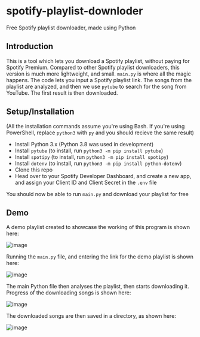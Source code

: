 # spotify-playlist-downloder
Free Spotify playlist downloader, made using Python

## Introduction
This is a tool which lets you download a Spotify playlist, without paying for Spotify Premium. 
Compared to other Spotify playlist downloaders, this version is much more lightweight, and small.
`main.py` is where all the magic happens. The code lets you input a Spotify playlist link.
The songs from the playlist are analyzed, and then we use `pytube` to search for the song from YouTube.
The first result is then downloaded.

## Setup/Installation
(All the installation commands assume you're using Bash. If you're using PowerShell, replace `python3` with `py` and you should recieve the same result)
* Install Python 3.x (Python 3.8 was used in development)
* Install `pytube` (to install, run `python3 -m pip install pytube`)
* Install `spotipy` (to install, run `python3 -m pip install spotipy`)
* Install `dotenv` (to install, run `python3 -m pip install python-dotenv`)
* Clone this repo
* Head over to your Spotify Developer Dashboard, and create a new app, and assign your Client ID and Client Secret in the `.env` file

You should now be able to run `main.py` and download your playlist for free

## Demo
A demo playlist created to showcase the working of this program is shown here:

![image](https://user-images.githubusercontent.com/97091148/212735840-9d6331c8-6914-4fb4-9015-6840a24500dd.png)

Running the `main.py` file, and entering the link for the demo playlist is shown here:

![image](https://user-images.githubusercontent.com/97091148/212738024-263d80b5-2d2b-4993-a5c5-979fcb8bb56b.png)

The main Python file then analyses the playlist, then starts downloading it. Progress of the downloading songs is shown here: 

![image](https://user-images.githubusercontent.com/97091148/212738084-6d64a1d6-29a7-45e0-9ec1-73d81a212297.png)

The downloaded songs are then saved in a directory, as shown here:

![image](https://user-images.githubusercontent.com/97091148/212738354-2e537b81-3194-4e61-af1a-2ff7ac8113b1.png)
